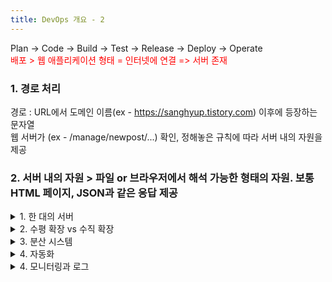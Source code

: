```yaml
---
title: DevOps 개요 - 2
---
```


Plan → Code → Build → Test → Release → Deploy → Operate  
<span style="color:red"> 배포 > 웹 애플리케이션 형태 = 인터넷에 연결 => 서버 존재 </span>  

### 1. 경로 처리   
 경로 : URL에서 도메인 이름(ex - https://sanghyup.tistory.com) 이후에 등장하는 문자열   
 웹 서버가 (ex - /manage/newpost/...) 확인, 정해놓은 규칙에 따라 서버 내의 자원을 제공
  
### 2. 서버 내의 자원 > 파일 or 브라우저에서 해석 가능한 형태의 자원. 보통 HTML 페이지, JSON과 같은 응답 제공  

<details>
<summary>1. 한 대의 서버</summary>
<div markdown="1"> 

1. 자원이 여러 서버에 나뉘어져 있어서, 자원을 수집한 이후 한 페이지에 정리해서 보여줘야 할 경우
  > <span style="color:red"> 목적에 따라 제공하는 자원이 다른 서버로 분리된 경우를 의미 </span>  

2. 동시에 수천명이 한대의 서버에 접속, HTML 페이지 요구   
  
3. 단일 서버가 인프라 문제(하드웨어 고장, 네트워크 유실, 천재지변 등)로 갑작스럽게 서비스를 제공 할 수 없는 경우   
  > <span style="color:red"> 사용자 규모에 따른 트래픽 증가 > 서버 규모 확장으로 해결 </span>   

4. 머신 러닝, 빅 데이터 같이 여러 대의 컴퓨팅 자원을 통해 만들어진 결과를 한 페이지로 정리해서 보여줘야 할 경우   
  > <span style="color:red"> 일하는 컴퓨터(머신 러닝, 빅데이터)는 규모 확장, 요청/응답을 처리하는 컴퓨터 별도 구성 </span> 

</div>
</details>  


<details>
<summary> 2. 수평 확장 vs 수직 확장</summary>
<div markdown="1"> 
  
● 수직 확장 : 서버의 성능(CPU, RAM, 스토리지, 네트워크 I/O)를 높이는 방법  
● 수평 확장 : 더 많은 서버 도입하는 방법
  > <span style="color:red"> 트래픽 많을 떄 > 수평 확장 </span>  
   
</div>
</details>  


<details>
<summary>3. 분산 시스템 </summary>
<div markdown="1"> 

 > 구성 요소가 네크워크로 연결된 서로 다른 컴퓨터에 있는 시스템. 메세지로 전달/통신하고 작업 조정, 물리적인 하드웨어 위에 돌아가는 프로그램  
 
<span style="color:blue"> ★ 분산 시스템 용어 </span>
  
 성능(Performance) : 높은 처리량 뿐 아니라 나즌 대기 시간과 같은 지표 등  
 확장성(Scalability) : 증가하는 작업량 처리, 이로 인한 시스템 확장 가능 여부  
 가용성(Availability) : 시스템을 정상적으로 사용 가능한 정도  
 
 ### Availiability = Uptime / (Uptime + Downtime)
 업타임 : 작동중인 시간  
 다운타임: 작동중이지 않은 시간  

</div>
</details>  


<details>
<summary>4. 자동화 </summary>  
<div markdown="1"> 
 
 Plan → Code → Build → Test → Release → Deploy → <span style="color:blue"> Operate </span>
 
 자동화 를 돕는 툴
  > 앤서블, 테라폼 등등

### 변경사항의 종류
 업데이트 및 패치  
 리소스 제공  
  <span style="color:red"> 프로비저닝 </span>  
  > 사용자의 요구에 맞게 시스템 자원을 할당, 배치, 배포해두고 필요에 따라 즉시 사용할 수 있는 상태로 준비시켜두는 것  
  ex) 서버 프로비저닝, 네트워크 프로비저닝, 사용자 프로비저닝, 서비스 프로비저닝 등  
 설정  
 배포  
  
</div>
</details>  

  
<details>
<summary>4. 모니터링과 로그 </summary>
<div markdown="1"> 

 Plan > Code > Build > Test > Release > Deploy > <span style="color:blue"> Operate </span>   

 매트릭 : 시간에 따라 측정한 결과값, 비즈니스 개념을 나타내는 수치 측정을 의미하기도 함  

### 모니터링의 목표  
 > 시간을 기준으로 측정되는 주요 메트릭을 최소화하여 고가용성을 달성  
 > 사용량을 추적하여, 배포에 앞서 세운 가설을 검증하고 개선  

</div>
</details>
